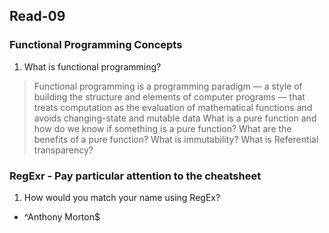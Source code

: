 ## Read-09

### Functional Programming Concepts
1. What is functional programming?
> Functional programming is a programming paradigm — a style of building the structure and elements of computer programs 
> — that treats computation as the evaluation of mathematical functions and avoids changing-state and mutable data
What is a pure function and how do we know if something is a pure function?
What are the benefits of a pure function?
What is immutability?
What is Referential transparency?

### RegExr - Pay particular attention to the cheatsheet
1. How would you match your name using RegEx?
- ^Anthony Morton$
